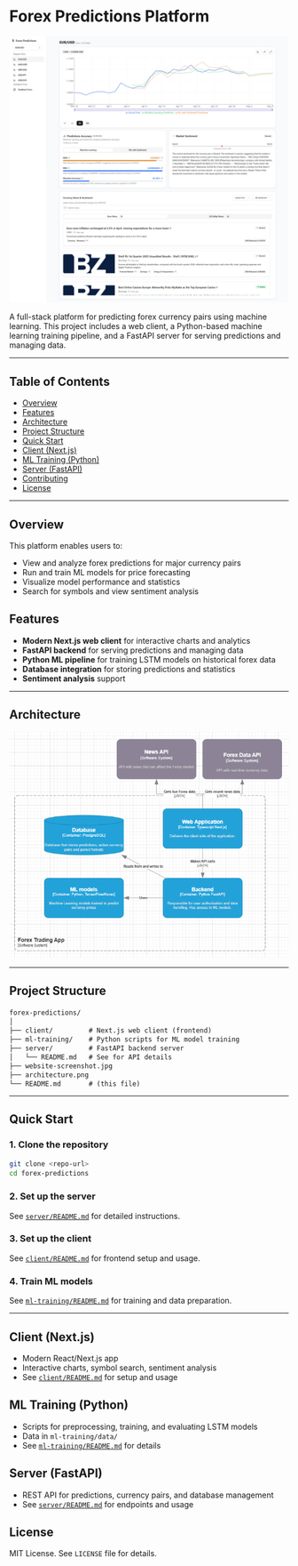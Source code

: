 # Forex Predictions Platform

![Website Screenshot](website-screenshot.jpg)

A full-stack platform for predicting forex currency pairs using machine learning. This project includes a web client, a Python-based machine learning training pipeline, and a FastAPI server for serving predictions and managing data.


---

## Table of Contents
- [Overview](#overview)
- [Features](#features)
- [Architecture](#architecture)
- [Project Structure](#project-structure)
- [Quick Start](#quick-start)
- [Client (Next.js)](#client-nextjs)
- [ML Training (Python)](#ml-training-python)
- [Server (FastAPI)](#server-fastapi)
- [Contributing](#contributing)
- [License](#license)

---

## Overview
This platform enables users to:
- View and analyze forex predictions for major currency pairs
- Run and train ML models for price forecasting
- Visualize model performance and statistics
- Search for symbols and view sentiment analysis

## Features
- **Modern Next.js web client** for interactive charts and analytics
- **FastAPI backend** for serving predictions and managing data
- **Python ML pipeline** for training LSTM models on historical forex data
- **Database integration** for storing predictions and statistics
- **Sentiment analysis** support

---

## Architecture

![System Architecture](architecture.png)

---

## Project Structure
```
forex-predictions/
│
├── client/         # Next.js web client (frontend)
├── ml-training/    # Python scripts for ML model training
├── server/         # FastAPI backend server
│   └── README.md   # See for API details
├── website-screenshot.jpg
├── architecture.png
└── README.md       # (this file)
```

---

## Quick Start

### 1. Clone the repository
```bash
git clone <repo-url>
cd forex-predictions
```

### 2. Set up the server
See [`server/README.md`](server/README.md) for detailed instructions.

### 3. Set up the client
See [`client/README.md`](client/README.md) for frontend setup and usage.

### 4. Train ML models
See [`ml-training/README.md`](ml-training/README.md) for training and data preparation.

---

## Client (Next.js)
- Modern React/Next.js app
- Interactive charts, symbol search, sentiment analysis
- See [`client/README.md`](client/README.md) for setup and usage

## ML Training (Python)
- Scripts for preprocessing, training, and evaluating LSTM models
- Data in `ml-training/data/`
- See [`ml-training/README.md`](ml-training/README.md) for details

## Server (FastAPI)
- REST API for predictions, currency pairs, and database management
- See [`server/README.md`](server/README.md) for endpoints and usage

## License
MIT License. See `LICENSE` file for details.
